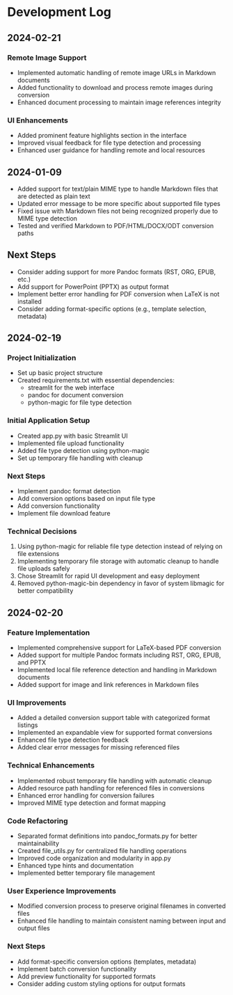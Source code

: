# Development Log

## 2024-02-21
### Remote Image Support
- Implemented automatic handling of remote image URLs in Markdown documents
- Added functionality to download and process remote images during conversion
- Enhanced document processing to maintain image references integrity

### UI Enhancements
- Added prominent feature highlights section in the interface
- Improved visual feedback for file type detection and processing
- Enhanced user guidance for handling remote and local resources

## 2024-01-09
- Added support for text/plain MIME type to handle Markdown files that are detected as plain text
- Updated error message to be more specific about supported file types
- Fixed issue with Markdown files not being recognized properly due to MIME type detection
- Tested and verified Markdown to PDF/HTML/DOCX/ODT conversion paths

## Next Steps
- Consider adding support for more Pandoc formats (RST, ORG, EPUB, etc.)
- Add support for PowerPoint (PPTX) as output format
- Implement better error handling for PDF conversion when LaTeX is not installed
- Consider adding format-specific options (e.g., template selection, metadata)

## 2024-02-19

### Project Initialization
- Set up basic project structure
- Created requirements.txt with essential dependencies:
  - streamlit for the web interface
  - pandoc for document conversion
  - python-magic for file type detection

### Initial Application Setup
- Created app.py with basic Streamlit UI
- Implemented file upload functionality
- Added file type detection using python-magic
- Set up temporary file handling with cleanup

### Next Steps
- Implement pandoc format detection
- Add conversion options based on input file type
- Add conversion functionality
- Implement file download feature

### Technical Decisions
1. Using python-magic for reliable file type detection instead of relying on file extensions
2. Implementing temporary file storage with automatic cleanup to handle file uploads safely
3. Chose Streamlit for rapid UI development and easy deployment
4. Removed python-magic-bin dependency in favor of system libmagic for better compatibility

## 2024-02-20

### Feature Implementation
- Implemented comprehensive support for LaTeX-based PDF conversion
- Added support for multiple Pandoc formats including RST, ORG, EPUB, and PPTX
- Implemented local file reference detection and handling in Markdown documents
- Added support for image and link references in Markdown files

### UI Improvements
- Added a detailed conversion support table with categorized format listings
- Implemented an expandable view for supported format conversions
- Enhanced file type detection feedback
- Added clear error messages for missing referenced files

### Technical Enhancements
- Implemented robust temporary file handling with automatic cleanup
- Added resource path handling for referenced files in conversions
- Enhanced error handling for conversion failures
- Improved MIME type detection and format mapping

### Code Refactoring
- Separated format definitions into pandoc_formats.py for better maintainability
- Created file_utils.py for centralized file handling operations
- Improved code organization and modularity in app.py
- Enhanced type hints and documentation
- Implemented better temporary file management

### User Experience Improvements
- Modified conversion process to preserve original filenames in converted files
- Enhanced file handling to maintain consistent naming between input and output files

### Next Steps
- Add format-specific conversion options (templates, metadata)
- Implement batch conversion functionality
- Add preview functionality for supported formats
- Consider adding custom styling options for output formats